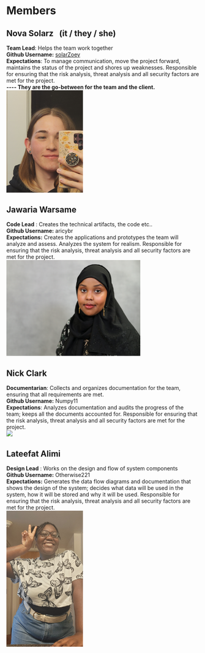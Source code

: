 # Members

## Nova Solarz &nbsp; (it / they / she)
**Team Lead**: Helps the team work together
<br>**Github Username:** [solarZoey](https://github.com/solarZoey)
<br>**Expectations**: To manage communication, move the project forward, maintains the status of the project and shores up weaknesses. Responsible for ensuring that the risk analysis, threat analysis and all security factors are met for the project.
<br> **---- They are the go-between for the team and the client.**
<br><img src="Images/Nova_Selfie.jpg" alt="Nova image" width="200"/>

## Jawaria Warsame
**Code Lead** : Creates the technical artifacts, the code etc..
<br>**Github Username:** aricybr
<br>**Expectations:** Creates the applications and prototypes the team will analyze and assess. Analyzes the system for realism. Responsible for ensuring that the risk analysis, threat analysis and all security factors are met for the project.
<br><img src="Images/Warsame-Jawaria.jpg" width="350">

## Nick Clark
**Documentarian**: Collects and organizes documentation for the team, ensuring that all requirements are met.
<br>**Github Username:** Numpy11
<br>**Expectations**: Analyzes documentation and audits the progress of the team; keeps all the documents accounted for. Responsible for ensuring that the risk analysis, threat analysis and all security factors are met for the project.
<br><img src="Images/Nick.jpeg" width="350"> 

## Lateefat Alimi
**Design Lead** : Works on the design and flow of system components
<br>**Github Username:** Otherwise221
<br>**Expectations:** Generates the data flow diagrams and documentation that shows the design of the system; decides what data will be used in the system, how it will be stored and why it will be used. Responsible for ensuring that the risk analysis, threat analysis and all security factors are met for the project.
<br><img src="Images/Lateefat.jpg" width="200">

